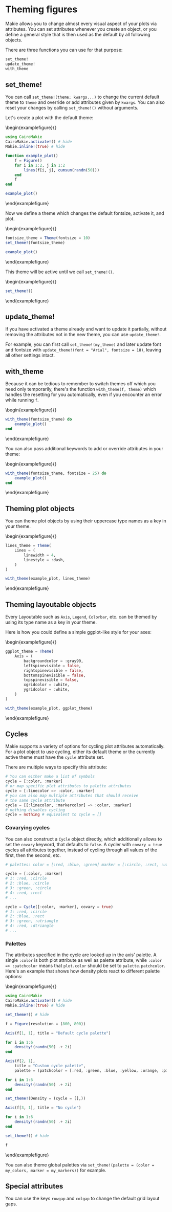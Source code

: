 # Theming figures

Makie allows you to change almost every visual aspect of your plots via attributes.
You can set attributes whenever you create an object, or you define a general style that is then used as the default by all following objects.

There are three functions you can use for that purpose:

```julia
set_theme!
update_theme!
with_theme
```

## set_theme!

You can call `set_theme!(theme; kwargs...)` to change the current default theme to `theme` and override or add attributes given by `kwargs`.
You can also reset your changes by calling `set_theme!()` without arguments.

Let's create a plot with the default theme:

\begin{examplefigure}{}
```julia
using CairoMakie
CairoMakie.activate!() # hide
Makie.inline!(true) # hide

function example_plot()
    f = Figure()
    for i in 1:2, j in 1:2
        lines(f[i, j], cumsum(randn(50)))
    end
    f
end

example_plot()
```
\end{examplefigure}

Now we define a theme which changes the default fontsize, activate it, and plot.

\begin{examplefigure}{}
```julia
fontsize_theme = Theme(fontsize = 10)
set_theme!(fontsize_theme)

example_plot()
```
\end{examplefigure}

This theme will be active until we call `set_theme!()`.

\begin{examplefigure}{}
```julia
set_theme!()
```
\end{examplefigure}

## update_theme!

If you have activated a theme already and want to update it partially, without removing the attributes not in the new theme, you can use `update_theme!`.

For example, you can first call `set_theme!(my_theme)` and later update font and fontsize with `update_theme!(font = "Arial", fontsize = 18)`, leaving all other settings intact.


## with_theme

Because it can be tedious to remember to switch themes off which you need only temporarily, there's the function `with_theme(f, theme)` which handles the resetting for you automatically, even if you encounter an error while running `f`.

\begin{examplefigure}{}
```julia
with_theme(fontsize_theme) do
    example_plot()
end
```
\end{examplefigure}

You can also pass additional keywords to add or override attributes in your theme:

\begin{examplefigure}{}
```julia
with_theme(fontsize_theme, fontsize = 25) do
    example_plot()
end
```
\end{examplefigure}

## Theming plot objects

You can theme plot objects by using their uppercase type names as a key in your theme.

\begin{examplefigure}{}
```julia
lines_theme = Theme(
    Lines = (
        linewidth = 4,
        linestyle = :dash,
    )
)

with_theme(example_plot, lines_theme)
```
\end{examplefigure}

## Theming layoutable objects

Every Layoutable such as `Axis`, `Legend`, `Colorbar`, etc. can be themed by using its type name as a key in your theme.

Here is how you could define a simple ggplot-like style for your axes:

\begin{examplefigure}{}
```julia
ggplot_theme = Theme(
    Axis = (
        backgroundcolor = :gray90,
        leftspinevisible = false,
        rightspinevisible = false,
        bottomspinevisible = false,
        topspinevisible = false,
        xgridcolor = :white,
        ygridcolor = :white,
    )
)

with_theme(example_plot, ggplot_theme)
```
\end{examplefigure}

## Cycles

Makie supports a variety of options for cycling plot attributes automatically.
For a plot object to use cycling, either its default theme or the currently active theme must have the `cycle` attribute set.

There are multiple ways to specify this attribute:

```julia
# You can either make a list of symbols
cycle = [:color, :marker]
# or map specific plot attributes to palette attributes
cycle = [:linecolor => :color, :marker]
# you can also map multiple attributes that should receive
# the same cycle attribute
cycle = [[:linecolor, :markercolor] => :color, :marker]
# nothing disables cycling
cycle = nothing # equivalent to cycle = []
```

### Covarying cycles

You can also construct a `Cycle` object directly, which additionally allows to set the `covary` keyword, that defaults to `false`. A cycler with `covary = true` cycles all attributes together, instead of cycling through all values of the first, then the second, etc.

```julia
# palettes: color = [:red, :blue, :green] marker = [:circle, :rect, :utriangle, :dtriangle]

cycle = [:color, :marker]
# 1: :red, :circle
# 2: :blue, :circle
# 3: :green, :circle
# 4: :red, :rect
# ...

cycle = Cycle([:color, :marker], covary = true)
# 1: :red, :circle
# 2: :blue, :rect
# 3: :green, :utriangle
# 4: :red, :dtriangle
# ...
```

### Palettes

The attributes specified in the cycle are looked up in the axis' palette.
A single `:color` is both plot attribute as well as palette attribute, while `:color => :patchcolor` means that `plot.color` should be set to `palette.patchcolor`.
Here's an example that shows how density plots react to different palette options:

\begin{examplefigure}{}
```julia
using CairoMakie
CairoMakie.activate!() # hide
Makie.inline!(true) # hide

set_theme!() # hide

f = Figure(resolution = (800, 800))

Axis(f[1, 1], title = "Default cycle palette")

for i in 1:6
    density!(randn(50) .+ 2i)
end

Axis(f[2, 1],
    title = "Custom cycle palette",
    palette = (patchcolor = [:red, :green, :blue, :yellow, :orange, :pink],))

for i in 1:6
    density!(randn(50) .+ 2i)
end

set_theme!(Density = (cycle = [],))

Axis(f[3, 1], title = "No cycle")

for i in 1:6
    density!(randn(50) .+ 2i)
end

set_theme!() # hide

f
```
\end{examplefigure}

You can also theme global palettes via `set_theme!(palette = (color = my_colors, marker = my_markers))` for example.

## Special attributes

You can use the keys `rowgap` and `colgap` to change the default grid layout gaps.
